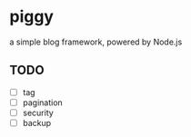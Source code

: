 # piggy
a simple blog framework, powered by Node.js

## TODO
- [ ] tag
- [ ] pagination
- [ ] security
- [ ] backup
